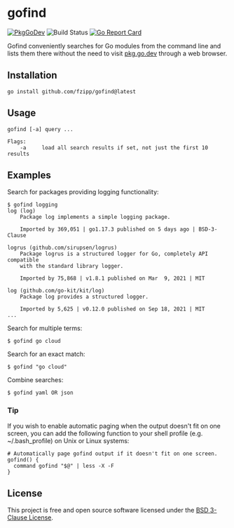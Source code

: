 # gofind

[![PkgGoDev](https://pkg.go.dev/badge/github.com/fzipp/gofind)](https://pkg.go.dev/github.com/fzipp/gofind)
![Build Status](https://github.com/fzipp/gofind/workflows/build/badge.svg)
[![Go Report Card](https://goreportcard.com/badge/github.com/fzipp/gofind)](https://goreportcard.com/report/github.com/fzipp/gofind)

Gofind conveniently searches for Go modules
from the command line
and lists them there
without the need to visit [pkg.go.dev](https://pkg.go.dev)
through a web browser.

## Installation

```
go install github.com/fzipp/gofind@latest
```

## Usage

```
gofind [-a] query ...

Flags:
    -a     load all search results if set, not just the first 10 results
```

## Examples

Search for packages providing logging functionality:

```
$ gofind logging
log (log)
    Package log implements a simple logging package.

    Imported by 369,051 | go1.17.3 published on 5 days ago | BSD-3-Clause

logrus (github.com/sirupsen/logrus)
    Package logrus is a structured logger for Go, completely API compatible
    with the standard library logger.

    Imported by 75,868 | v1.8.1 published on Mar  9, 2021 | MIT

log (github.com/go-kit/kit/log)
    Package log provides a structured logger.

    Imported by 5,625 | v0.12.0 published on Sep 18, 2021 | MIT
...
```

Search for multiple terms:

```
$ gofind go cloud
```

Search for an exact match:

```
$ gofind "go cloud"
```

Combine searches:

```
$ gofind yaml OR json
```

### Tip

If you wish to enable automatic paging
when the output doesn't fit on one screen,
you can add the following function to your shell profile
(e.g. ~/.bash_profile) 
on Unix or Linux systems:

```
# Automatically page gofind output if it doesn't fit on one screen.
gofind() {
  command gofind "$@" | less -X -F
}
```

## License

This project is free and open source software licensed under the
[BSD 3-Clause License](LICENSE).
